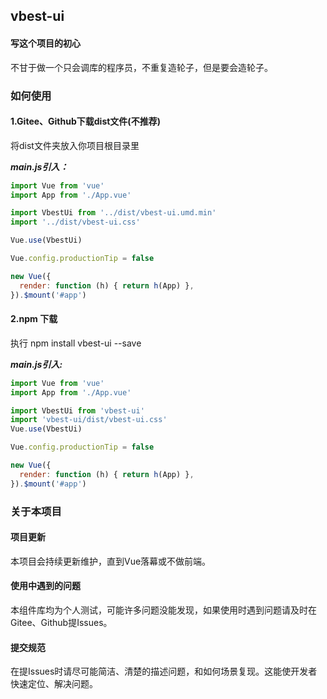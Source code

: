 ## vbest-ui

#### 写这个项目的初心

不甘于做一个只会调库的程序员，不重复造轮子，但是要会造轮子。

### 如何使用

#### 1.Gitee、Github下载dist文件(不推荐)

将dist文件夹放入你项目根目录里

***main.js引入：***

``` js
import Vue from 'vue'
import App from './App.vue'

import VbestUi from '../dist/vbest-ui.umd.min'
import '../dist/vbest-ui.css'

Vue.use(VbestUi)

Vue.config.productionTip = false

new Vue({
  render: function (h) { return h(App) },
}).$mount('#app')
```

#### 2.npm 下载

执行 npm install vbest-ui --save

***main.js引入:***
```js
import Vue from 'vue'
import App from './App.vue'

import VbestUi from 'vbest-ui'
import 'vbest-ui/dist/vbest-ui.css'
Vue.use(VbestUi)

Vue.config.productionTip = false

new Vue({
  render: function (h) { return h(App) },
}).$mount('#app')
```
### 关于本项目
#### 项目更新
本项目会持续更新维护，直到Vue落幕或不做前端。
#### 使用中遇到的问题

本组件库均为个人测试，可能许多问题没能发现，如果使用时遇到问题请及时在Gitee、Github提Issues。

#### 提交规范
在提Issues时请尽可能简洁、清楚的描述问题，和如何场景复现。这能使开发者快速定位、解决问题。